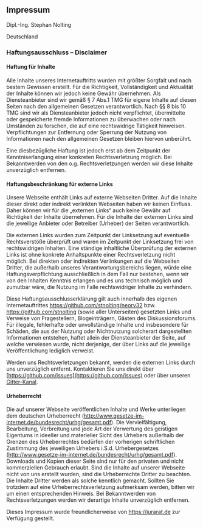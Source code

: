 ## Impressum

Dipl.-Ing. Stephan Nolting

Deutschland

### Haftungsausschluss – Disclaimer

#### Haftung für Inhalte

Alle Inhalte unseres Internetauftritts wurden mit größter Sorgfalt und nach bestem Gewissen erstellt. Für die Richtigkeit,
Vollständigkeit und Aktualität der Inhalte können wir jedoch keine Gewähr übernehmen. Als Diensteanbieter sind wir gemäß
§ 7 Abs.1 TMG für eigene Inhalte auf diesen Seiten nach den allgemeinen Gesetzen verantwortlich. Nach §§ 8 bis 10 TMG sind
wir als Diensteanbieter jedoch nicht verpflichtet, übermittelte oder gespeicherte fremde Informationen zu überwachen oder
nach Umständen zu forschen, die auf eine rechtswidrige Tätigkeit hinweisen. Verpflichtungen zur Entfernung oder Sperrung
der Nutzung von Informationen nach den allgemeinen Gesetzen bleiben hiervon unberührt.

Eine diesbezügliche Haftung ist jedoch erst ab dem Zeitpunkt der Kenntniserlangung einer konkreten Rechtsverletzung möglich.
Bei Bekanntwerden von den o.g. Rechtsverletzungen werden wir diese Inhalte unverzüglich entfernen.

#### Haftungsbeschränkung für externe Links

Unsere Webseite enthält Links auf externe Webseiten Dritter. Auf die Inhalte dieser direkt oder indirekt verlinkten
Webseiten haben wir keinen Einfluss. Daher können wir für die „externen Links“ auch keine Gewähr auf Richtigkeit der
Inhalte übernehmen. Für die Inhalte der externen Links sind die jeweilige Anbieter oder Betreiber (Urheber) der Seiten
verantwortlich.

Die externen Links wurden zum Zeitpunkt der Linksetzung auf eventuelle Rechtsverstöße überprüft und waren im Zeitpunkt
der Linksetzung frei von rechtswidrigen Inhalten. Eine ständige inhaltliche Überprüfung der externen Links ist ohne
konkrete Anhaltspunkte einer Rechtsverletzung nicht möglich. Bei direkten oder indirekten Verlinkungen auf die Webseiten
Dritter, die außerhalb unseres Verantwortungsbereichs liegen, würde eine Haftungsverpflichtung ausschließlich in dem Fall
nur bestehen, wenn wir von den Inhalten Kenntnis erlangen und es uns technisch möglich und zumutbar wäre, die Nutzung im
Falle rechtswidriger Inhalte zu verhindern.

Diese Haftungsausschlusserklärung gilt auch innerhalb des eigenen Internetauftrittes https://github.com/stnolting/neorv32 bzw.
https://github.com/stnolting (sowie aller Unterseiten)
gesetzten Links und Verweise von Fragestellern, Blogeinträgern, Gästen des Diskussionsforums. Für illegale, fehlerhafte
oder unvollständige Inhalte und insbesondere für Schäden, die aus der Nutzung oder Nichtnutzung solcherart dargestellten
Informationen entstehen, haftet allein der Diensteanbieter der Seite, auf welche verwiesen wurde, nicht derjenige,
der über Links auf die jeweilige Veröffentlichung lediglich verweist.

Werden uns Rechtsverletzungen bekannt, werden die externen Links durch uns unverzüglich entfernt.
Kontaktieren Sie uns direkt über [https://github.com/issues](https://github.com/issues) oder über unseren
[Gitter-Kanal](https://gitter.im/neorv32/community).

#### Urheberrecht

Die auf unserer Webseite veröffentlichen Inhalte und Werke unterliegen dem deutschen Urheberrecht
(http://www.gesetze-im-internet.de/bundesrecht/urhg/gesamt.pdf). Die Vervielfältigung, Bearbeitung,
Verbreitung und jede Art der Verwertung des geistigen Eigentums in ideeller und materieller Sicht des Urhebers
außerhalb der Grenzen des Urheberrechtes bedürfen der vorherigen schriftlichen Zustimmung des jeweiligen
Urhebers i.S.d. Urhebergesetzes (http://www.gesetze-im-internet.de/bundesrecht/urhg/gesamt.pdf).
Downloads und Kopien dieser Seite sind nur für den privaten und nicht kommerziellen Gebrauch erlaubt.
Sind die Inhalte auf unserer Webseite nicht von uns erstellt wurden, sind die Urheberrechte Dritter
zu beachten. Die Inhalte Dritter werden als solche kenntlich gemacht. Sollten Sie trotzdem auf eine
Urheberrechtsverletzung aufmerksam werden, bitten wir um einen entsprechenden Hinweis. Bei Bekanntwerden
von Rechtsverletzungen werden wir derartige Inhalte unverzüglich entfernen.

Dieses Impressum wurde freundlicherweise von https://jurarat.de zur Verfügung gestellt.
